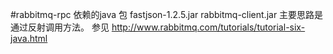 ﻿#rabbitmq-rpc
依赖的java 包 fastjson-1.2.5.jar
rabbitmq-client.jar
主要思路是通过反射调用方法。
参见
http://www.rabbitmq.com/tutorials/tutorial-six-java.html